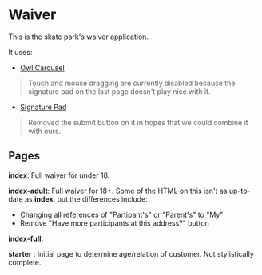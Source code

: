 Waiver
======

This is the skate park's waiver application.

It uses:
- [Owl Carousel](https://github.com/OwlFonk/OwlCarousel) 
> Touch and mouse dragging are currently disabled because the signature pad on the last page doesn't play nice with it.

- [Signature Pad](https://github.com/szimek/signature_pad)
> Removed the submit button on it in hopes that we could combine it with ours.


## Pages

**index**: Full waiver for under 18.

**index-adult**: Full waiver for 18+. Some of the HTML on this isn't as up-to-date as **index**, but the differences include:
- Changing all references of "Partipant's" or "Parent's" to "My"
- Remove "Have more participants at this address?" button

**index-full**: 

**starter** : Initial page to determine age/relation of customer. Not stylistically complete.
